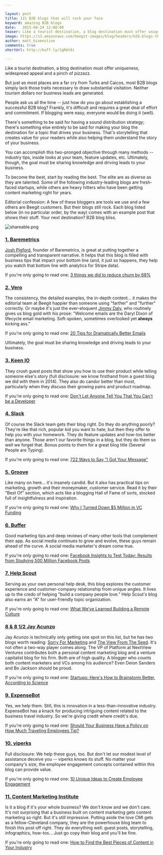 ```yaml
---

layout: post
title: 11½ B2B blogs that will rock your face 
keyword: amazing B2B blogs
date:   2015-09-24 12:00:00
teaser: Like a tourist destination, a blog destination must offer uniqueness, widespread appeal and a pinch of pizzazz. 
image: https://s3.amazonaws.com/beegit-images/blog/headers/b2b-blogs-that-will-rock-your-face.jpg
author: matt_bixenstine
comments: true
shortUrl: http://buff.ly/1gRAt8i

---
```

 
Like a tourist destination, a blog destination must offer uniqueness, widespread appeal and a pinch of pizzazz.

But just as most places are a far cry from Turks and Caicos, most B2B blogs simply lack those traits necessary to draw substantial visitation. Neither tourism dollars nor business leads are generated.

People ask us all the time -- just how do you go about establishing a successful B2B blog? Frankly, it's difficult and requires a great deal of effort and commitment. <a class="tweet-quote">If blogging were easy, everyone would be doing it (well).</a> 

There's something to be said for having a sound distribution strategy; there's something else entirely to be said for making your blog the destination for a topic that drives your business. That's storytelling that creates value for your readers while also helping them understand the story of your business. 

You can accomplish this two-pronged objective through many methods -- industry tips, inside looks at your team, feature updates, etc. Ultimately, though, the goal must be sharing knowledge and driving leads to your business.


To become the best, start by reading the best. The elite are as diverse as they are talented. Some of the following industry-leading blogs are fresh-faced startups, while others are heavy hitters who have been getting content marketing right for years.

Editorial confession: A few of these bloggers are tools we use and a few others are Beegit customers. But their blogs still rock. Each blog listed below (in no particular order, by the way) comes with an example post that shows their stuff. Your next destination? B2B blog bliss. 

![shareable.png](https://ucarecdn.com/1fcd5455-3d1e-41c3-a729-2f475883e5fe/)

### <a href="https://baremetrics.com/blog" target="_blank">1. Baremetrics</a>
<a href="https://twitter.com/Shpigford" target="_blank">Josh Pigford</a>, founder of Baremetrics, is great at putting together a compelling and transparent narrative. It helps that this blog is filled with business tips that impact your bottom line (and, it just so happens, they help you watch that bottom line with analytics for Stripe data). 

If you're only going to read one:  <a href="https://baremetrics.com/blog/how-we-reduced-churn" target="_blank">3 things we did to reduce churn by 68%</a>

### <a href="http://blog.getvero.com/" target="_blank">2. Vero</a>
The consistency, the detailed examples, the in-depth content... it makes the editorial team at Beegit happier than someone using "farther" and "further" correctly. Or maybe it's just the ever-eloquent <a href="https://twitter.com/jimmy_daly" target="_blank">Jimmy Daly</a>, who routinely gives us blog gold with his prose: "Welcome emails are the Daryl Dixon of lifecycle email marketing. Soft-spoken, sometimes overlooked yet **always** kicking ass." 

If you're only going to read one: <a href="https://www.getvero.com/resources/guides/email-marketing-best-practices/" target="_blank">20 Tips for Dramatically Better Emails</a>

<span><a class="tweet-quote">Ultimately, the goal must be sharing knowledge and driving leads to your business.</a></span>

### <a href="https://keen.io/blog" target="_blank">3. Keen IO</a>
They crush guest posts that show you how to use their product while telling someone else's story (full disclosure: we know firsthand from a guest blog we did with them in 2014). They also do candor better than most, particularly when they discuss their growing pains and product roadmap.

If you're only going to read one: <a href="https://keen.io/blog/115137602351/dont-let-anyone-tell-you-that-you-cant-be-a" target="_blank">Don't Let Anyone Tell You That You Can't be a Developer</a>

### <a href="http://slackhq.com/" target="_blank">4. Slack</a>
Of course the Slack team gets their blog right. Do they do anything poorly? They're like that rich, popular kid you want to hate, but then they offer to help you with your homework. They do feature updates and how-tos better than anyone. Those aren't our favorite things in a blog, but they do them so well we forget that. Bonus points to them for a great blog title (Several People are Typing).

If you're only going to read one: <a href="http://slackhq.com/post/123561085920/reactions" target="_blank">722 Ways to Say "I Got Your Message"</a>

### <a href="https://www.groovehq.com/blog/best-of" target="_blank">5. Groove</a>
Like many on here... it's insanely candid. But it also has practical tips on marketing, growth and their moneymaker, customer service. Read it by their "Best Of" section, which acts like a blogging Hall of Fame of sorts, stocked full of insightfulness and inspiration. 

If you're only going to read one: <a href="https://www.groovehq.com/blog/turning-down-vc" target="_blank">Why I Turned Down $5 Million in VC Funding</a>

### <a href="https://blog.bufferapp.com/" target="_blank">6. Buffer</a>
Good marketing tips and deep reviews of many other tools that complement their app. As social media continues to grow and evolve, these guys remain ahead of the curve. A social media marketer's dream come true.

If you're only going to read one: <a href="https://blog.bufferapp.com/facebook-data-study-insights" target="_blank">Facebook Insights to Test Today: Results from Studying 500 Million Facebook Posts</a>

### <a href="http://www.helpscout.net/blog/" target="_blank">7. Help Scout</a>
Serving as your own personal help desk, this blog explores the customer experience and customer-company relationship from unique angles. It lives up to the credo of helping "build a company people love." Help Scout's blog also earns an "A" for user-friendly topic organization. 

If you're only going to read one: <a href="http://www.helpscout.net/blog/remote-culture/" target="_blank">What We’ve Learned Building a Remote Culture</a>

### <a href="https://twitter.com/Jay_zo" target="_blank">8 & 8 1/2 Jay Acunzo</a>
Jay Acunzo is technically only getting one spot on this list, but he has two blogs worth reading: <a href="http://www.sorryformarketing.com/blog/" target="_blank">Sorry For Marketing</a> and <a href="http://nextviewventures.com/blog/" target="_blank">The View From The Seed</a>. It's not often a two-way player comes along. The VP of Platform at NextView Ventures contributes both a personal content marketing blog and a venture capitalist blog for his firm. Both are of high quality. A blogger who counts both content marketers and VCs among his audience? Even Deion Sanders and Bo Jackson should be proud.

If you're only going to read one: <a href="http://nextviewventures.com/blog/startups-how-to-brainstorm/" target="_blank">Startups: Here's How to Brainstorm Better, According to Science</a>

### <a href="http://blog.expensebot.com/" target="_blank">9. ExpenseBot</a>
Yes, we help them. Still, this is innovation in a less-than-innovative industry. ExpenseBot has a knack for producing intriguing content related to the business travel industry. So we're giving credit where credit's due. 

If you're only going to read one: <a href="http://blog.expensebot.com/post/129738809578/should-your-business-have-a-policy-on-how-much" target="_blank">Should Your Business Have a Policy on How Much Traveling Employees Tip?</a>

### <a href="http://blog.viperks.net/" target="_blank">10. viperks</a>
Full disclosure: We help these guys, too. But don't let our modest level of assistance deceive you -- viperks knows its stuff. No matter your company's size, the employee engagement concepts contained within this blog can provide value.

If you're only going to read one: <a href="http://blog.viperks.net/10-unique-ideas-to-create-employee-engagement" target="_blank">10 Unique Ideas to Create Employee Engagement</a>

### <a href="http://contentmarketinginstitute.com/" target="_blank">11. Content Marketing Institute</a>
Is it a blog if it's your whole business? We don't know and we don't care. It's not surprising that a business built on content marketing gets content marketing so right. But it's still impressive. Putting aside the love CMI gets as a fellow-Cleveland company, they are the powerhouse blog team to finish this post off right. They do everything well: guest posts, storytelling, infographics, how-tos... Just go copy their blog and you'll be fine.

If you're only going to read one: <a href="http://contentmarketinginstitute.com/2015/09/find-content-industry/" target="_blank">How to Find the Best Pieces of Content in Your Industry</a>
 

